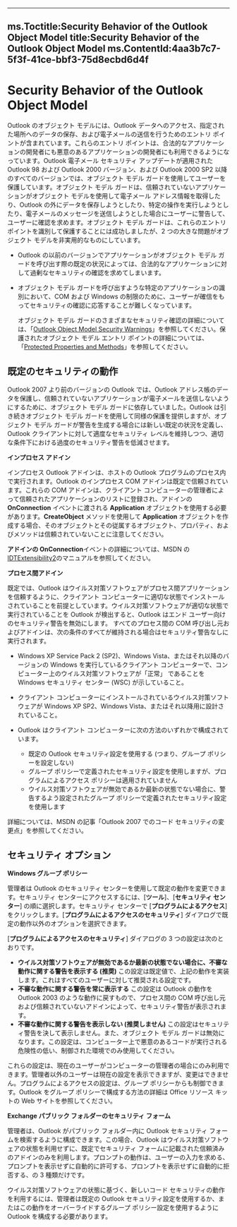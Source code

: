 

---
ms.Toctitle:Security Behavior of the Outlook Object Model
title:Security Behavior of the Outlook Object Model
ms.ContentId:4aa3b7c7-5f3f-41ce-bbf3-75d8ecbd6d4f
---
# Security Behavior of the Outlook Object Model


Outlook のオブジェクト モデルには、Outlook データへのアクセス、指定された場所へのデータの保存、および電子メールの送信を行うためのエントリ ポイントが含まれています。これらのエントリ ポイントは、合法的なアプリケーションの開発者にも悪意のあるアプリケーションの開発者にも利用できるようになっています。Outlook 電子メール セキュリティ アップデートが適用された Outlook 98 および Outlook 2000 バージョン、および Outlook 2000 SP2 以降のすべてのバージョンでは、オブジェクト モデル ガードを使用してユーザーを保護しています。オブジェクト モデル ガードは、信頼されていないアプリケーションがオブジェクト モデルを使用して電子メール アドレス情報を取得したり、Outlook の外にデータを保存しようとしたり、特定の操作を実行しようとしたり、電子メールのメッセージを送信しようとした場合にユーザーに警告して、ユーザーに確認を求めます。オブジェクト モデル ガードは、これらのエントリ ポイントを識別して保護することには成功しましたが、2 つの大きな問題がオブジェクト モデルを非実用的なものにしています。

- Outlook の以前のバージョンでアプリケーションがオブジェクト モデル ガードを呼び出す際の既定の状況によっては、合法的なアプリケーションに対して過剰なセキュリティの確認を求めてしまいます。
- オブジェクト モデル ガードを呼び出すような特定のアプリケーションの識別において、COM および Windows の制限のために、ユーザーが確信をもってセキュリティの確認に応答することが難しくなっています。




  オブジェクト モデル ガードのさまざまなセキュリティ確認の詳細については、「[Outlook Object Model Security Warnings](7e0cd805-5104-73af-d74f-b00480db91c4)」を参照してください。保護されたオブジェクト モデル エントリ ポイントの詳細については、「[Protected Properties and Methods](8522d350-a257-2924-2260-3cc02b6ebbca.md)」を参照してください。 



## 既定のセキュリティの動作
Outlook 2007 より前のバージョンの Outlook では、Outlook アドレス帳のデータを保護し、信頼されていないアプリケーションが電子メールを送信しないようにするために、オブジェクト モデル ガードに依存していました。Outlook は引き続きオブジェクト モデル ガードを使用して同様の保護を提供しますが、オブジェクト モデル ガードが警告を生成する場合には新しい既定の状況を定義し、Outlook クライアントに対して適度なセキュリティ レベルを維持しつつ、適切な条件下における過度のセキュリティ警告を低減させます。



**インプロセス アドイン**



インプロセス Outlook アドインは、ホストの Outlook プログラムのプロセス内で実行されます。Outlook のインプロセス COM アドインは既定で信頼されています。これらの COM アドインは、クライアント コンピューターの管理者によって信頼されたアプリケーションのリストに登録され、アドインの **OnConnection** イベントに渡される **Application** オブジェクトを使用する必要があります。**CreateObject** メソッドを使用して **Application** オブジェクトを作成する場合、そのオブジェクトとその従属するオブジェクト、プロパティ、およびメソッドは信頼されていないことに注意してください。 



**アドインの OnConnection**イベントの詳細については、MSDN の[IDTExtensibility2](https://msdn.microsoft.com/en-us/library/extensibility.idtextensibility2.aspx)のマニュアルを参照してください。



**プロセス間アドイン**



既定では、Outlook はウイルス対策ソフトウェアがプロセス間アプリケーションを信頼するように、クライアント コンピューターに適切な状態でインストールされていることを前提としています。ウイルス対策ソフトウェアが適切な状態で実行されていることを Outlook が検出すると、Outlook はエンド ユーザー向けのセキュリティ警告を無効にします。 
すべてのプロセス間の COM 呼び出し元およびアドインは、次の条件のすべてが維持される場合はセキュリティ警告なしに実行されます。 


- Windows XP Service Pack 2 (SP2)、Windows Vista、またはそれ以降のバージョンの Windows を実行しているクライアント コンピューターで、コンピューター上のウイルス対策ソフトウェアが「正常」 であることを Windows セキュリティ センター (WSC) が示していること。
- クライアント コンピューターにインストールされているウイルス対策ソフトウェアが Windows XP SP2、Windows Vista、またはそれ以降用に設計されていること。
- Outlook はクライアント コンピューターに次の方法のいずれかで構成されています。

    - 既定の Outlook セキュリティ設定を使用する (つまり、グループ ポリシーを設定しない)
    - グループ ポリシーで定義されたセキュリティ設定を使用しますが、プログラムによるアクセス ポリシーは適用されていません
    - ウイルス対策ソフトウェアが無効であるか最新の状態でない場合に、警告するよう設定されたグループ ポリシーで定義されたセキュリティ設定を使用します





 
詳細については、MSDN の記事「Outlook 2007 でのコード セキュリティの変更点」を参照してください。 




## セキュリティ オプション
**Windows グループ ポリシー**



管理者は Outlook のセキュリティ センターを使用して既定の動作を変更できます。セキュリティ センターにアクセスするには、[**ツール**]、[**セキュリティ センター**] の順に選択します。セキュリティ センターで [**プログラムによるアクセス**] をクリックします。[**プログラムによるアクセスのセキュリティ**] ダイアログで既定の動作以外のオプションを選択できます。



[**プログラムによるアクセスのセキュリティ**] ダイアログの 3 つの設定は次のとおりです。

- **ウイルス対策ソフトウェアが無効であるか最新の状態でない場合に、不審な動作に関する警告を表示する (推奨)** この設定は既定値で、上記の動作を実装します。これはすべてのユーザーに対して推奨される設定です。
- **不審な動作に関する警告を常に表示する** この設定は Outlook の動作を Outlook 2003 のような動作に戻すもので、プロセス間の COM 呼び出し元および信頼されていないアドインによって、セキュリティ警告が表示されます。 
- **不審な動作に関する警告を表示しない (推奨しません)** この設定はセキュリティ警告を決して表示しません。また、オブジェクト モデル ガードは無効になります。この設定は、コンピューター上で悪意のあるコードが実行される危険性の低い、制御された環境でのみ使用してください。 




これらの設定は、現在のユーザーがコンピューターの管理者の場合にのみ利用できます。管理者以外のユーザーは現在の設定を表示できますが、変更はできません。プログラムによるアクセスの設定は、グループ ポリシーからも制御できます。Outlook をグループ ポリシーで構成する方法の詳細は Office リソース キットの Web サイトを参照してください。



**Exchange パブリック フォルダーのセキュリティ フォーム**



管理者は、Outlook がパブリック フォルダー内に Outlook セキュリティ フォームを検索するように構成できます。この場合、Outlook はウイルス対策ソフトウェアの状態を利用せずに、既定でセキュリティ フォームに記載された信頼済みのアドインのみを利用します。プロンプトの動作は、ユーザーの入力を求める、プロンプトを表示せずに自動的に許可する、プロンプトを表示せずに自動的に拒否する、の 3 種類だけです。



ウイルス対策ソフトウェアの状態に基づく、新しいコード セキュリティの動作を利用するには、管理者は既定の Outlook セキュリティ設定を使用するか、またはこの動作をオーバーライドするグループ ポリシー設定を使用するように Outlook を構成する必要があります。




